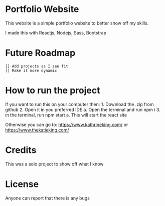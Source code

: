 # Portfolio Website

This website is a simple portfolio website to better show off my skills.

I made this with Reactjs, Nodejs, Sass, Bootstrap

# Future Roadmap
    [] Add projects as I see fit
    [] Make it more dynamic

# How to run the project
If you want to run this on your computer then:
    1. Download the .zip from github
    2. Open it in you preferred IDE
        a. Open the terminal and run npm i
    3. in the terminal, run npm start
        a. This will start the react site

Otherwise you can go to: https://www.kathrineking.com/ or https://www.thekatieking.com/ 

# Credits
This was a solo project to show off what I know

# License
Anyone can report that there is any bugs
